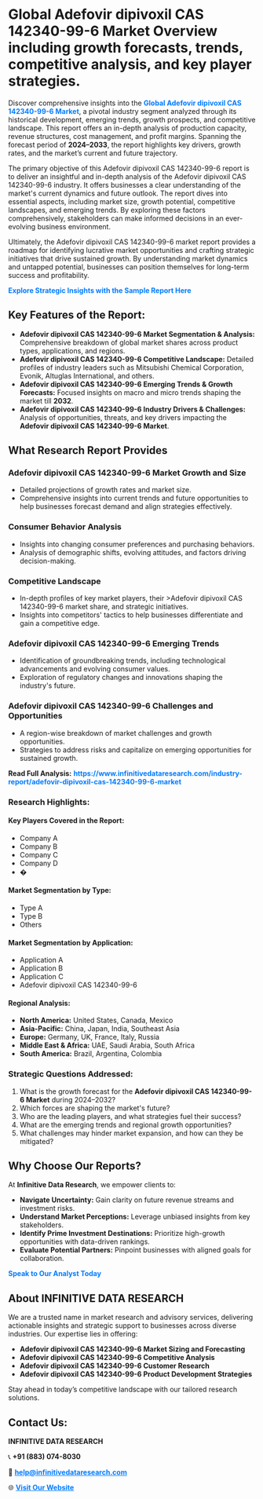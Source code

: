 <h1>Global Adefovir dipivoxil CAS 142340-99-6 Market Overview including growth forecasts, trends, competitive analysis, and key player strategies.</h1>
<p>
Discover comprehensive insights into the 
<a href="https://www.infinitivedataresearch.com/industry-report/adefovir-dipivoxil-cas-142340-99-6-market" rel="dofollow" style="color: #007BFF; text-decoration: none;"><strong>Global Adefovir dipivoxil CAS 142340-99-6 Market</strong></a>, a pivotal industry segment analyzed through its historical development, emerging trends, growth prospects, and competitive landscape. This report offers an in-depth analysis of production capacity, revenue structures, cost management, and profit margins. Spanning the forecast period of <strong>2024–2033</strong>, the report highlights key drivers, growth rates, and the market’s current and future trajectory.
</p>
<p>
The primary objective of this Adefovir dipivoxil CAS 142340-99-6 report is to deliver an insightful and in-depth analysis of the Adefovir dipivoxil CAS 142340-99-6 industry. It offers businesses a clear understanding of the market's current dynamics and future outlook. The report dives into essential aspects, including market size, growth potential, competitive landscapes, and emerging trends. By exploring these factors comprehensively, stakeholders can make informed decisions in an ever-evolving business environment.
</p>
<p>
Ultimately, the Adefovir dipivoxil CAS 142340-99-6 market report provides a roadmap for identifying lucrative market opportunities and crafting strategic initiatives that drive sustained growth. By understanding market dynamics and untapped potential, businesses can position themselves for long-term success and profitability.
</p>
<p>
<a href="https://www.infinitivedataresearch.com/request-sample/reportId=103643" style="color: #007BFF; text-decoration: none;"><strong>Explore Strategic Insights with the Sample Report Here</strong></a>
</p>

<h2>Key Features of the Report:</h2>
<ul>
<li><strong>Adefovir dipivoxil CAS 142340-99-6 Market Segmentation & Analysis:</strong> Comprehensive breakdown of global market shares across product types, applications, and regions.</li>
<li><strong>Adefovir dipivoxil CAS 142340-99-6 Competitive Landscape:</strong> Detailed profiles of industry leaders such as Mitsubishi Chemical Corporation, Evonik, Altuglas International, and others.</li>
<li><strong>Adefovir dipivoxil CAS 142340-99-6 Emerging Trends & Growth Forecasts:</strong> Focused insights on macro and micro trends shaping the market till <strong>2032</strong>.</li>
<li><strong>Adefovir dipivoxil CAS 142340-99-6 Industry Drivers & Challenges:</strong> Analysis of opportunities, threats, and key drivers impacting the <strong>Adefovir dipivoxil CAS 142340-99-6 Market</strong>.</li>
</ul>

<h2>What Research Report Provides</h2>
<h3>Adefovir dipivoxil CAS 142340-99-6 Market Growth and Size</h3>
<ul>
<li>Detailed projections of growth rates and market size.</li>
<li>Comprehensive insights into current trends and future opportunities to help businesses forecast demand and align strategies effectively.</li>
</ul>

<h3>Consumer Behavior Analysis</h3>
<ul>
<li>Insights into changing consumer preferences and purchasing behaviors.</li>
<li>Analysis of demographic shifts, evolving attitudes, and factors driving decision-making.</li>
</ul>

<h3>Competitive Landscape</h3>
<ul>
<li>In-depth profiles of key market players, their >Adefovir dipivoxil CAS 142340-99-6 market share, and strategic initiatives.</li>
<li>Insights into competitors' tactics to help businesses differentiate and gain a competitive edge.</li>
</ul>

<h3>Adefovir dipivoxil CAS 142340-99-6 Emerging Trends</h3>
<ul>
<li>Identification of groundbreaking trends, including technological advancements and evolving consumer values.</li>
<li>Exploration of regulatory changes and innovations shaping the industry's future.</li>
</ul>

<h3>Adefovir dipivoxil CAS 142340-99-6 Challenges and Opportunities</h3>
<ul>
<li>A region-wise breakdown of market challenges and growth opportunities.</li>
<li>Strategies to address risks and capitalize on emerging opportunities for sustained growth.</li>
</ul>
<p><strong>Read Full Analysis:</strong> <a href="https://www.infinitivedataresearch.com/industry-report/adefovir-dipivoxil-cas-142340-99-6-market" rel="dofollow" style="color: #007BFF; text-decoration: none;"><strong>https://www.infinitivedataresearch.com/industry-report/adefovir-dipivoxil-cas-142340-99-6-market</strong></a></p>
<h3>Research Highlights:</h3>
<h4>Key Players Covered in the Report:</h4>
<ul><li>Company A</li><li>Company B</li><li>Company C</li><li>Company D</li><li>�</li></ul>
<h4>Market Segmentation by Type:</h4>
<ul><li>Type A</li><li>Type B</li><li>Others</li></ul>
<h4>Market Segmentation by Application:</h4>
<ul><li>Application A</li><li>Application B</li><li>Application C</li><li>Adefovir dipivoxil CAS 142340-99-6</li></ul>

<h4>Regional Analysis:</h4>
<ul>
<li><strong>North America:</strong> United States, Canada, Mexico</li>
<li><strong>Asia-Pacific:</strong> China, Japan, India, Southeast Asia</li>
<li><strong>Europe:</strong> Germany, UK, France, Italy, Russia</li>
<li><strong>Middle East & Africa:</strong> UAE, Saudi Arabia, South Africa</li>
<li><strong>South America:</strong> Brazil, Argentina, Colombia</li>
</ul>

<h3>Strategic Questions Addressed:</h3>
<ol>
<li>What is the growth forecast for the <strong>Adefovir dipivoxil CAS 142340-99-6 Market</strong> during 2024–2032?</li>
<li>Which forces are shaping the market's future?</li>
<li>Who are the leading players, and what strategies fuel their success?</li>
<li>What are the emerging trends and regional growth opportunities?</li>
<li>What challenges may hinder market expansion, and how can they be mitigated?</li>
</ol>

<h2>Why Choose Our Reports?</h2>
<p>At <strong>Infinitive Data Research</strong>, we empower clients to:</p>
<ul>
<li><strong>Navigate Uncertainty:</strong> Gain clarity on future revenue streams and investment risks.</li>
<li><strong>Understand Market Perceptions:</strong> Leverage unbiased insights from key stakeholders.</li>
<li><strong>Identify Prime Investment Destinations:</strong> Prioritize high-growth opportunities with data-driven rankings.</li>
<li><strong>Evaluate Potential Partners:</strong> Pinpoint businesses with aligned goals for collaboration.</li>
</ul>
<p><a href="https://www.infinitivedataresearch.com/industry-report/adefovir-dipivoxil-cas-142340-99-6-market" rel="dofollow" style="color: #007BFF; text-decoration: none;"><strong>Speak to Our Analyst Today</strong></a></p>

<h2>About INFINITIVE DATA RESEARCH</h2>
<p>We are a trusted name in market research and advisory services, delivering actionable insights and strategic support to businesses across diverse industries. Our expertise lies in offering:</p>
<ul>
<li><strong>Adefovir dipivoxil CAS 142340-99-6 Market Sizing and Forecasting</strong></li>
<li><strong>Adefovir dipivoxil CAS 142340-99-6 Competitive Analysis</strong></li>
<li><strong>Adefovir dipivoxil CAS 142340-99-6 Customer Research</strong></li>
<li><strong>Adefovir dipivoxil CAS 142340-99-6 Product Development Strategies</strong></li>
</ul>
<p>Stay ahead in today’s competitive landscape with our tailored research solutions.</p>

<h2>Contact Us:</h2>
<p><strong>INFINITIVE DATA RESEARCH</strong></p>
<p>📞 <strong>+91 (883) 074-8030</strong></p>
<p>📧 <strong><a href="mailto:help@infinitivedataresearch.com" style="color: #007BFF;">help@infinitivedataresearch.com</a></strong></p>
<p>🌐 <strong><a href="https://www.infinitivedataresearch.com" rel="dofollow" style="color: #007BFF;">Visit Our Website</a></strong></p>